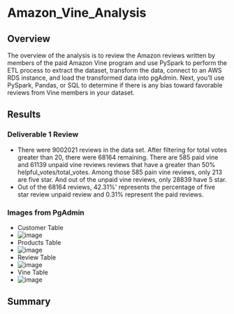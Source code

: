# Amazon_Vine_Analysis
## Overview
 The overview of the analysis is to review the Amazon reviews written by members of the paid Amazon Vine program and use PySpark to perform the ETL process to extract the dataset, transform the data, connect to an AWS RDS instance, and load the transformed data into pgAdmin. Next, you’ll use PySpark, Pandas, or SQL to determine if there is any bias toward favorable reviews from Vine members in your dataset.
## Results
### Deliverable 1 Review
 - There were 9002021 reviews in the data set. After filtering for total votes greater than 20, there were 68164 remaining. There are 585 paid vine and 61139 unpaid vine reviews reviews that have a greater than 50% helpful_votes/total_votes. Among those 585 pain vine reviews, only 213 are five star. And out of the unpaid vine reviews, only 28839 have 5 star.
 - Out of the 68164 reviews, 42.31%' represents the percentage of five star review unpaid review and 0.31% represent the paid reviews.
### Images from PgAdmin
 - Customer Table
 - ![image](https://user-images.githubusercontent.com/107594143/193458730-d006f24c-b1bc-48de-9cf6-db2b79817632.png)
 - Products Table
 - ![image](https://user-images.githubusercontent.com/107594143/193458742-be531860-09d4-4cbc-bef2-5b8e9b2c33b1.png)
 - Review Table
 - ![image](https://user-images.githubusercontent.com/107594143/193458760-908a108a-d0a8-4e46-a61e-36585b964344.png)
 - Vine Table
 - ![image](https://user-images.githubusercontent.com/107594143/193458780-af2178d0-2598-4ea4-8380-35d9bcb74dde.png)

## Summary
